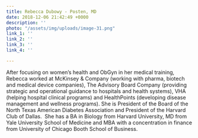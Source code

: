 ```yaml
---
title: Rebecca Dubowy - Posten, MD
date: 2018-12-06 21:42:49 +0000
description: ''
photo: "/assets/img/uploads/image-31.png"
link_1: ''
link_2: ''
link_3: ''
link_4: ''

---
```

After focusing on women’s health and ObGyn in her medical training, Rebecca worked at McKinsey & Company (working with pharma, biotech and medical device companies), The Advisory Board Company (providing strategic and operational guidance to hospitals and health systems), VHA (helping hospital clinical programs) and HealthPoints (developing disease management and wellness programs). She is President of the Board of the North Texas American Diabetes Association and President of the Harvard Club of Dallas.  She has a BA in Biology from Harvard University, MD from Yale University School of Medicine and MBA with a concentration in finance from University of Chicago Booth School of Business.